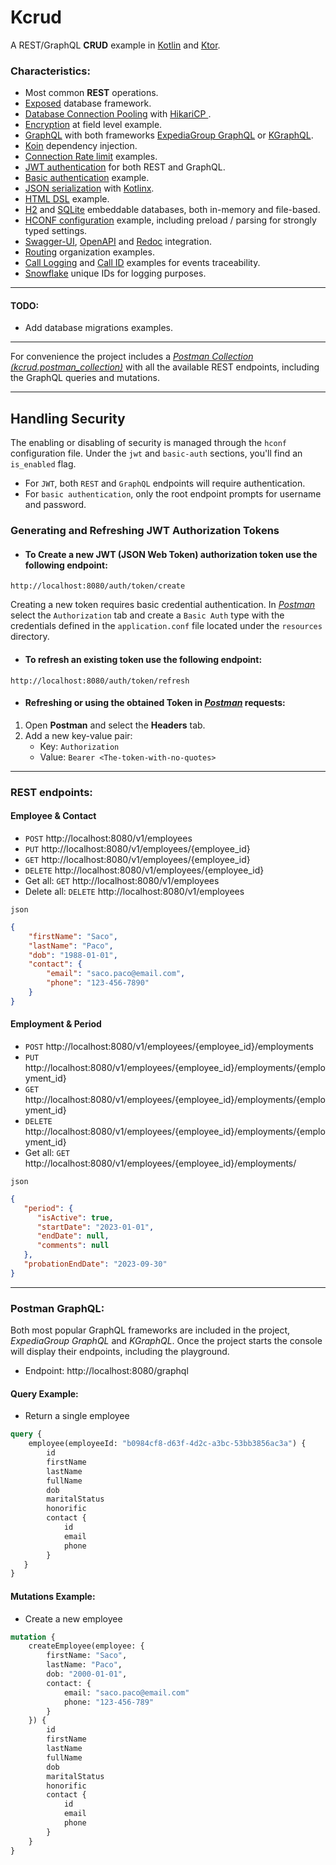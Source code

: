 # Kcrud
A REST/GraphQL **CRUD** example in [Kotlin](https://kotlinlang.org/) and [Ktor](https://ktor.io/).

### Characteristics:
* Most common **REST** operations.
* [Exposed](https://github.com/JetBrains/Exposed) database framework.
* [Database Connection Pooling](https://ktor.io/docs/connection-pooling-caching.html#connection-pooling) with [HikariCP ](https://github.com/brettwooldridge/HikariCP).
* [Encryption](https://github.com/perracolabs/Kcrud/blob/master/src/main/kotlin/com/kcrud/data/database/tables/ContactTable.kt) at field level example.
* [GraphQL](https://graphql.org/) with both frameworks [ExpediaGroup GraphQL](https://opensource.expediagroup.com/graphql-kotlin/docs/server/ktor-server/ktor-overview) or [KGraphQL](https://github.com/aPureBase/KGraphQL).
* [Koin](https://insert-koin.io/) dependency injection.
* [Connection Rate limit](https://ktor.io/docs/rate-limit.html) examples.
* [JWT authentication](https://ktor.io/docs/jwt.html) for both REST and GraphQL.
* [Basic authentication](https://ktor.io/docs/basic.html) example.
* [JSON serialization](https://ktor.io/docs/serialization.html) with [Kotlinx](https://github.com/Kotlin/kotlinx.serialization/blob/master/docs/serialization-guide.md).
* [HTML DSL](https://ktor.io/docs/html-dsl.html) example.
* [H2](https://github.com/h2database/h2database) and [SQLite](https://github.com/sqlite/sqlite) embeddable databases, both in-memory and file-based.
* [HCONF configuration](https://ktor.io/docs/configuration-file.html) example, including preload / parsing for strongly typed settings.
* [Swagger-UI](https://ktor.io/docs/swagger-ui.html#configure-swagger), [OpenAPI](https://ktor.io/docs/openapi.html) and [Redoc](https://swagger.io/blog/api-development/redoc-openapi-powered-documentation/) integration.
* [Routing](https://ktor.io/docs/routing-in-ktor.html) organization examples.
* [Call Logging](https://ktor.io/docs/call-logging.html) and [Call ID](https://ktor.io/docs/call-id.html) examples for events traceability.
* [Snowflake](https://en.wikipedia.org/wiki/Snowflake_ID) unique IDs for logging purposes.
---

#### TODO:
* Add database migrations examples. 
---

For convenience the project includes a *[Postman Collection (kcrud.postman_collection)](https://github.com/perracolabs/Kcrud/blob/master/postman/kcrud.postman_collection.json)* with all the available REST endpoints, including the GraphQL queries and mutations.

---

## Handling Security

The enabling or disabling of security is managed through the `hconf` configuration file.
Under the `jwt` and `basic-auth` sections, you'll find an `is_enabled` flag.

- For `JWT`, both  `REST` and `GraphQL` endpoints will require authentication.
- For `basic authentication`, only the root endpoint prompts for username and password.

### Generating and Refreshing JWT Authorization Tokens
- #### To Create a new JWT (JSON Web Token) authorization token use the following endpoint:
```
http://localhost:8080/auth/token/create
```
Creating a new token requires basic credential authentication. In *[Postman](https://www.postman.com/)* select the `Authorization` tab
and create a `Basic Auth` type with the credentials defined in the `application.conf` file
located under the `resources` directory.
- #### To refresh an existing token use the following endpoint:
```
http://localhost:8080/auth/token/refresh
```
- #### Refreshing or using the obtained Token in *[Postman](https://www.postman.com/)* requests:
1. Open **Postman** and select the **Headers** tab.
2. Add a new key-value pair:
   - Key: `Authorization`
   - Value: `Bearer <The-token-with-no-quotes>`

---

### **REST** endpoints:

#### Employee & Contact
* `POST` http://localhost:8080/v1/employees
* `PUT` http://localhost:8080/v1/employees/{employee_id}
* `GET` http://localhost:8080/v1/employees/{employee_id}
* `DELETE` http://localhost:8080/v1/employees/{employee_id}
* Get all: `GET` http://localhost:8080/v1/employees
* Delete all: `DELETE` http://localhost:8080/v1/employees

`json`
```json
{
    "firstName": "Saco",
    "lastName": "Paco",
    "dob": "1988-01-01",
    "contact": {
        "email": "saco.paco@email.com",
        "phone": "123-456-7890"
    }
}
```

#### Employment & Period
* `POST` http://localhost:8080/v1/employees/{employee_id}/employments
* `PUT` http://localhost:8080/v1/employees/{employee_id}/employments/{employment_id}
* `GET` http://localhost:8080/v1/employees/{employee_id}/employments/{employment_id}
* `DELETE` http://localhost:8080/v1/employees/{employee_id}/employments/{employment_id}
* Get all: `GET` http://localhost:8080/v1/employees/{employee_id}/employments/

`json`
```json
{
   "period": {
      "isActive": true,
      "startDate": "2023-01-01",
      "endDate": null,
      "comments": null
   },
   "probationEndDate": "2023-09-30"
}
```
---

### Postman **GraphQL**:

Both most popular GraphQL frameworks are included in the project, *ExpediaGroup GraphQL* and *KGraphQL*.
Once the project starts the console will display their endpoints, including the playground.

- Endpoint: http://localhost:8080/graphql

#### Query Example:

- Return a single employee
```graphql
query {
    employee(employeeId: "b0984cf8-d63f-4d2c-a3bc-53bb3856ac3a") {
        id
        firstName
        lastName
        fullName
        dob
        maritalStatus
        honorific
        contact {
            id
            email
            phone
        }
   }
}
```

#### Mutations Example:

- Create a new employee
```graphql
mutation {
    createEmployee(employee: {
        firstName: "Saco",
        lastName: "Paco",
        dob: "2000-01-01",
        contact: {
            email: "saco.paco@email.com"
            phone: "123-456-789"
        }
    }) {
        id
        firstName
        lastName
        fullName
        dob
        maritalStatus
        honorific
        contact {
            id
            email
            phone
        }
    }
}
```

